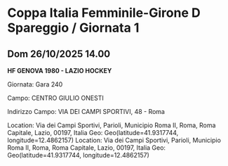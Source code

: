 

# Coppa Italia Femminile-Girone D Spareggio / Giornata 1

## Dom 26/10/2025 14.00

<strong>HF GENOVA 1980 - LAZIO HOCKEY</strong>

Giornata: Gara 240

Campo: CENTRO GIULIO ONESTI 

Indirizzo Campo:  VIA DEI CAMPI SPORTIVI, 48 - Roma

Location: Via dei Campi Sportivi, Parioli, Municipio Roma II, Roma, Roma Capitale, Lazio, 00197, Italia
Geo: Geo(latitude=41.9317744, longitude=12.4862157)
Location: Via dei Campi Sportivi, Parioli, Municipio Roma II, Roma, Roma Capitale, Lazio, 00197, Italia
Geo: Geo(latitude=41.9317744, longitude=12.4862157)

